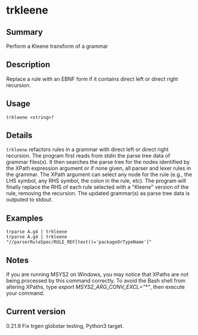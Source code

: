 # trkleene

## Summary

Perform a Kleene transform of a grammar

## Description

Replace a rule with an EBNF form if it contains direct left or direct right recursion.

## Usage

    trkleene <string>?

## Details

`trkleene` refactors rules in a grammar with direct left or direct right
recursion. The program first reads from stdin the parse tree data of
grammar files(x). It then searches
the parse tree for the nodes identified by the XPath expression argument
or if none given, all parser and lexer rules in the grammar.
The XPath argument can select any node for the rule (e.g., the LHS symbol,
any RHS symbol, the colon in the rule, etc). The program will finally
replace the RHS of each rule selected with a "Kleene" version of the rule,
removing the recursion. The updated grammar(s) as parse tree data
is outputed to stdout.

## Examples

    trparse A.g4 | trkleene
    trparse A.g4 | trkleene "//parserRuleSpec/RULE_REF[text()='packageOrTypeName']"

## Notes

If you are running MSYS2 on Windows, you may notice that XPaths are not being
processed by this command correctly. To avoid the Bash shell from altering
XPaths, type _export MSYS2_ARG_CONV_EXCL="*"_, then execute your command.

## Current version

0.21.9 Fix trgen globstar testing, Python3 target.
